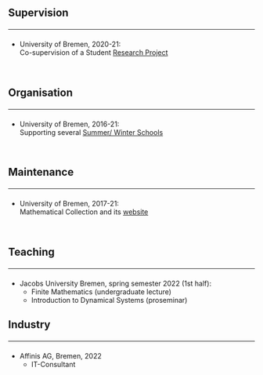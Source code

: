 ## Supervision <hr>

- University of Bremen, 2020-21:<br>
Co-supervision of a Student [Research Project](https://www.uni-bremen.de/en/fb3/studies-teaching/student-research-projects-in-mathematics/assigned-and-completed-projects/wave-patterns-in-cellular-automata-for-excitable-media)

<br>

## Organisation <hr>

- University of Bremen, 2016-21:<br>
Supporting several [Summer/ Winter Schools](https://www.uni-bremen.de/dynamical-systems/past-events/bremen-summer-and-winter-schools-on-dynamical-systems)

<br>

## Maintenance <hr>

- University of Bremen, 2017-21:<br>
Mathematical Collection and its [website](https://www.uni-bremen.de/appanalysis/mathematical-collection/)

<br>

## Teaching <hr>

- Jacobs University Bremen, spring semester 2022 (1st half):
  - Finite Mathematics (undergraduate lecture) 
  - Introduction to Dynamical Systems (proseminar)

## Industry <hr>

- Affinis AG, Bremen, 2022
   - IT-Consultant  
